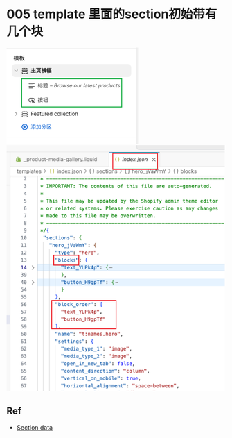 # 005  template 里面的section初始带有几个块



<img src="./01.png">



<img src="./02.png">

## Ref



* [Section data](https://shopify.dev/docs/storefronts/themes/architecture/templates/json-templates#section-data)
